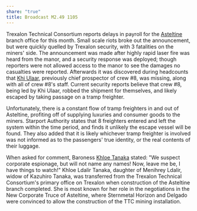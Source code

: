 ```yaml
---
share: "true"
title: Broadcast M2.49 1105
---
```

Trexalon Technical Consortium reports delays in payroll for the [Asteltine](Location/Asteltine.md) branch office for this month. Small scale riots broke out the announcement, but were quickly quelled by Trexalon security, with 3 fatalities on the miners' side. The announcement was made after highly rapid laser fire was heard from the manor, and a security response was deployed; though reporters were not allowed access to the manor to see the damages no casualties were reported. Afterwards it was discovered during headcounts that [Khi Ulaar](Crew/Khi%20Ulaar.md), previously chief prospector of crew #8, was missing, along with all of crew #8's staff. Current security reports believe that crew #8, being led by Khi Ulaar, robbed the shipment for themselves, and likely escaped by taking passage on a tramp freighter.  
  
Unfortunately, there is a constant flow of tramp freighters in and out of Asteltine, profiting off of supplying luxuries and consumer goods to the miners. Starport Authority states that 8 freighters entered and left the system within the time period, and finds it unlikely the escape vessel will be found. They also added that it is likely whichever tramp freighter is involved was not informed as to the passengers' true identity, or the real contents of their luggage.  
  
When asked for comment, Baroness [Khloe Tanaka](Contacts/Khloe%20Tanaka.md) stated: "We suspect corporate espionage, but will not name any names! Now, leave me be, I have things to watch!" Khloe Ldalir Tanaka, daughter of Menihrey Ldalir, widow of Kazuhiro Tanaka, was transferred from the Trexalon Technical Consortium's primary office on Trexalon when construction of the Asteltine branch completed. She is most known for her role in the negotiations in the New Corporate Truce of Asteltine, where Sternmetal Horizon and Delgado were convinced to allow the construction of the TTC mining installation.